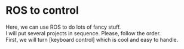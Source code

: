 ROS to control
====================================
Here, we can use ROS to do lots of fancy stuff.
<br> 
I will put several projects in sequence. Please, follow the order.
<br>
First, we will turn [keyboard control] which is cool and easy to handle.
